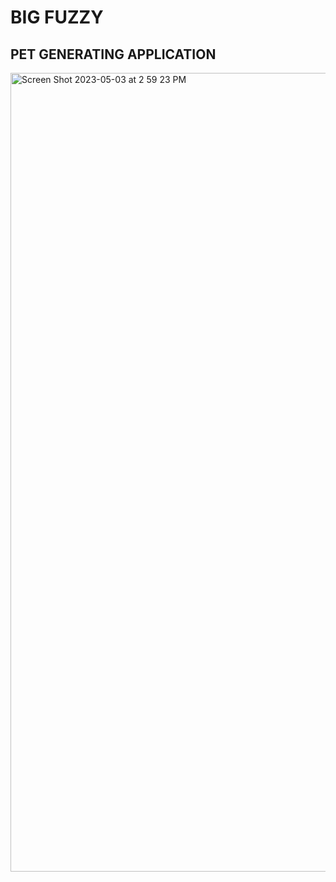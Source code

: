 

# BIG FUZZY  
## PET GENERATING APPLICATION

<img width="1278" alt="Screen Shot 2023-05-03 at 2 59 23 PM" src="https://user-images.githubusercontent.com/5303892/236059387-53ce98e2-8396-429f-bb90-60517252c78c.png">
